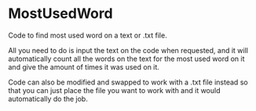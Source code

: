 # MostUsedWord
Code to find most used word on a text or .txt file.

All you need to do is input the text on the code when requested, and it will automatically count all the words on the text for the most used word on it and give the amount of times it was used on it.

Code can also be modified and swapped to work with a .txt file instead so that you can just place the file you want to work with and it would automatically do the job.
